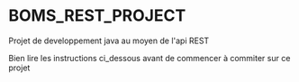 BOMS_REST_PROJECT
=================

Projet de developpement java au moyen de l'api REST

Bien lire les instructions ci_dessous avant de commencer à commiter sur ce projet
